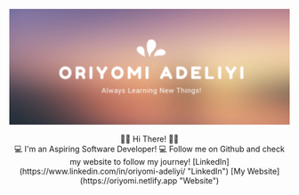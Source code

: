 ![Header](oriade2.jpg)
<div align="center">
  <div> 👋🏾 Hi There! 👋🏾  </div>
                                                  💻 I'm an Aspiring Software Developer! 💻
                                        Follow me on Github and check my website to follow my journey!
                        [LinkedIn](https://www.linkedin.com/in/oriyomi-adeliyi/ "LinkedIn")    [My Website](https://oriyomi.netlify.app "Website")
   </div>
<!--
**oadeliyi1/oadeliyi1** is a ✨ _special_ ✨ repository because its `README.md` (this file) appears on your GitHub profile.

Here are some ideas to get you started:

- 🔭 I’m currently working on ...
- 🌱 I’m currently learning ...
- 👯 I’m looking to collaborate on ...
- 🤔 I’m looking for help with ...
- 💬 Ask me about ...
- 📫 How to reach me: ...
- 😄 Pronouns: ...
- ⚡ Fun fact: ...
-->
